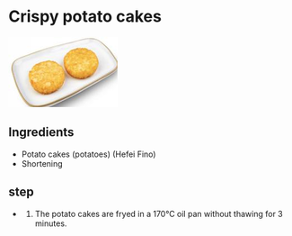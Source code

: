 # Crispy potato cakes

![香脆薯饼](/images/香脆薯饼.png)

## Ingredients

- Potato cakes (potatoes) (Hefei Fino)
- Shortening

## step

- 1. The potato cakes are fryed in a 170℃ oil pan without thawing for 3 minutes.
